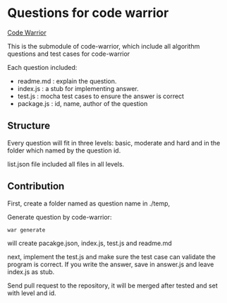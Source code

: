 # Questions for code warrior

[Code Warrior](http://github.com/Rafe/code-warrior)

This is the submodule of code-warrior, which include all algorithm questions 
and test cases for code-warrior

Each question included:

+ readme.md : explain the question.
+ index.js : a stub for implementing answer.
+ test.js : mocha test cases to ensure the answer is correct
+ package.js : id, name, author of the question

## Structure

Every question will fit in three levels: basic, moderate and hard
and in the folder which named by the question id.

list.json file included all files in all levels.

## Contribution

First, create a folder named as question name in ./temp, 

Generate question by code-warrior:

    war generate

will create pacakge.json, index.js, test.js and readme.md

next, implement the test.js and make sure the test case can validate the program is correct.
If you write the answer, save in answer.js and leave index.js as stub.

Send pull request to the repository, it will be merged after tested and set with level and id.
